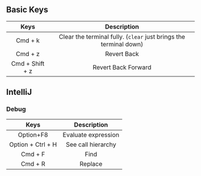 ## Basic Keys

| Keys      | Description |
| :----:        |    :----:   |
|  Cmd + k | Clear the terminal fully. (`clear` just brings the terminal down) | 
|  Cmd + z | Revert Back | 
|  Cmd + Shift + z  | Revert Back Forward | 

## IntelliJ

### Debug

| Keys      | Description |
| :----:        |    :----:   | 
| Option+F8  | Evaluate expression | 
| Option + Ctrl + H  | See call hierarchy | 
| Cmd + F  | Find | 
| Cmd + R  | Replace | 
